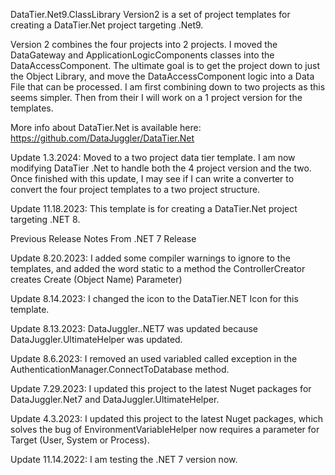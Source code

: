 ﻿DataTier.Net9.ClassLibrary Version2 is a set of project templates for creating a DataTier.Net project targeting .Net9.

Version 2 combines the four projects into 2 projects. I moved the DataGateway and ApplicationLogicComponents classes into
the DataAccessComponent. The ultimate goal is to get the project down to just the Object Library, and move the DataAccessComponent logic into a Data File that 
can be processed. I am first combining down to two projects as this seems simpler. Then from their I will work on a 1 project version for the templates.

More info about DataTier.Net is available here:
https://github.com/DataJuggler/DataTier.Net

Update 1.3.2024: Moved to a two project data tier template. I am now modifying DataTier .Net to handle both the 4 project version and the two.
Once finished with this update, I may see if I can write a converter to convert the four project templates to a two project structure.

Update 11.18.2023: This template is for creating a DataTier.Net project targeting .NET 8.

Previous Release Notes From .NET 7 Release

Update 8.20.2023: I added some compiler warnings to ignore to the templates, and added the word static
to a method the ControllerCreator creates Create (Object Name) Parameter)
		
Update 8.14.2023: I changed the icon to the DataTier.NET Icon for this template.
		
Update 8.13.2023: DataJuggler..NET7 was updated because DataJuggler.UltimateHelper was updated.

Update 8.6.2023: I removed an used variabled called exception in the AuthenticationManager.ConnectToDatabase method.

Update 7.29.2023: I updated this project to the latest Nuget packages for
DataJuggler.Net7 and DataJuggler.UltimateHelper.

Update 4.3.2023: I updated this project to the latest Nuget packages, which solves the bug of EnvironmentVariableHelper
now requires a parameter for Target (User, System or Process).

Update 11.14.2022: I am testing the .NET 7 version now.